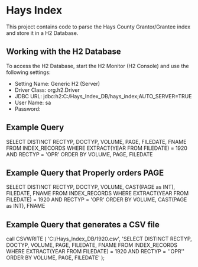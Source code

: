 Hays Index
===============================

This project contains code to parse the Hays County Grantor/Grantee index and store it in a H2 Database.

Working with the H2 Database
----------------------------
To access the H2 Database, start the H2 Monitor (H2 Console) and use the following settings:
* Setting Name: Generic H2 (Server)
* Driver Class: org.h2.Driver
* JDBC URL: jdbc:h2:C:/Hays_Index_DB/hays_index;AUTO_SERVER=TRUE
* User Name: sa
* Password:

Example Query
-------------
SELECT DISTINCT RECTYP, DOCTYP, VOLUME, PAGE, FILEDATE, FNAME
FROM INDEX_RECORDS
WHERE EXTRACT(YEAR FROM FILEDATE) = 1920 AND RECTYP = 'OPR'
ORDER BY VOLUME, PAGE, FILEDATE

Example Query that Properly orders PAGE
---------------------------------------
SELECT DISTINCT RECTYP, DOCTYP, VOLUME, CAST(PAGE as INT), FILEDATE, FNAME 
FROM INDEX_RECORDS 
WHERE EXTRACT(YEAR FROM FILEDATE) = 1920 AND RECTYP = 'OPR' 
ORDER BY VOLUME, CAST(PAGE as INT), FNAME

Example Query that generates a CSV file
---------------------------------------
call CSVWRITE ( 'C:/Hays_Index_DB/1920.csv', 'SELECT DISTINCT RECTYP, DOCTYP, VOLUME, PAGE, FILEDATE, FNAME
FROM INDEX_RECORDS
WHERE EXTRACT(YEAR FROM FILEDATE) = 1920 AND RECTYP = ''OPR''
ORDER BY VOLUME, PAGE, FILEDATE' );  